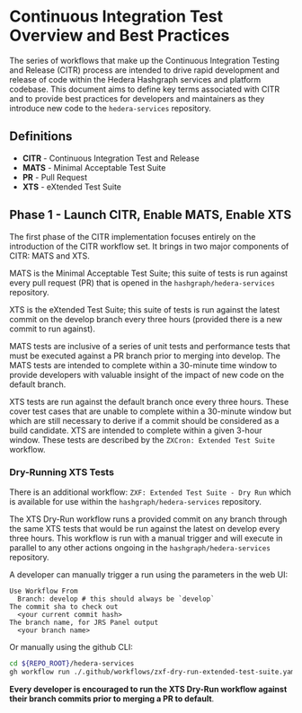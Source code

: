 # Continuous Integration Test Overview and Best Practices

The series of workflows that make up the Continuous Integration Testing and Release (CITR) process are intended
to drive rapid development and release of code within the Hedera Hashgraph services and platform codebase. This
document aims to define key terms associated with CITR and to provide best practices for developers and
maintainers as they introduce new code to the `hedera-services` repository.

## Definitions

- **CITR** - Continuous Integration Test and Release
- **MATS** - Minimal Acceptable Test Suite
- **PR** - Pull Request
- **XTS** - eXtended Test Suite

## Phase 1 - Launch CITR, Enable MATS, Enable XTS

The first phase of the CITR implementation focuses entirely on the introduction of the CITR workflow set. It brings in
two major components of CITR: MATS and XTS.

MATS is the Minimal Acceptable Test Suite; this suite of tests is run against every pull request (PR) that is opened in
the `hashgraph/hedera-services` repository.

XTS is the eXtended Test Suite; this suite of tests is run against the latest commit on the develop branch every three
hours (provided there is a new commit to run against).

MATS tests are inclusive of a series of unit tests and performance tests that must be executed against a PR branch prior
to merging into develop. The MATS tests are intended to complete within a 30-minute time window to provide developers
with valuable insight of the impact of new code on the default branch.

XTS tests are run against the default branch once every three hours. These cover test cases that are unable to complete
within a 30-minute window but which are still necessary to derive if a commit should be considered as a build
candidate. XTS are intended to complete within a given 3-hour window. These tests are described by the
`ZXCron: Extended Test Suite` workflow.

### Dry-Running XTS Tests

There is an additional workflow: `ZXF: Extended Test Suite - Dry Run` which is available for use within the
`hashgraph/hedera-services` repository.

The XTS Dry-Run workflow runs a provided commit on any branch through the same XTS tests that would be run against the
latest on develop every three hours. This workflow is run with a manual trigger and will execute in parallel to any
other actions ongoing in the `hashgraph/hedera-services` repository.

A developer can manually trigger a run using the parameters in the web UI:

```text
Use Workflow From
  Branch: develop # this should always be `develop`
The commit sha to check out
  <your current commit hash>
The branch name, for JRS Panel output
  <your branch name>
```

Or manually using the github CLI:

```bash
cd ${REPO_ROOT}/hedera-services
gh workflow run ./.github/workflows/zxf-dry-run-extended-test-suite.yaml -f commit_sha=`git rev-parse HEAD` -f branch_name='<branch_name>'
```

**Every developer is encouraged to run the XTS Dry-Run workflow against their branch commits prior to merging a PR to default**.
